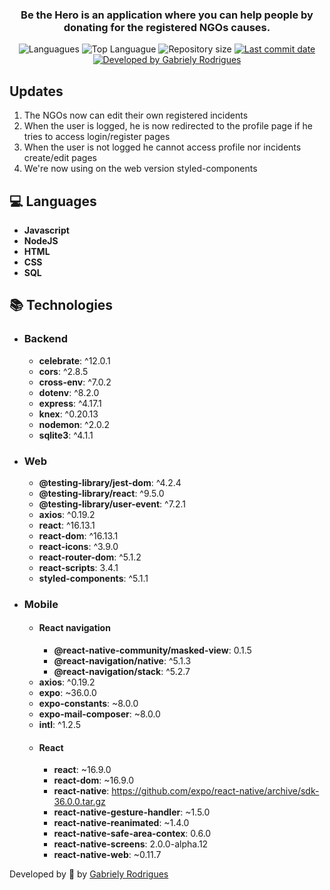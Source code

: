 <h3 align="center" >
  Be the Hero is an application where you can help people by donating for the registered NGOs causes.
</h3>

<p align="center">
  <img alt="Languagues" src="https://img.shields.io/github/languages/count/gabyrodrigues/semana-omnistack-11">
  <img alt="Top Languague" src="https://img.shields.io/github/languages/top/gabyrodrigues/semana-omnistack-11">
  <img alt="Repository size" src="https://img.shields.io/github/repo-size/gabyrodrigues/semana-omnistack-11">
  <a href="https://github.com/gabyrodrigues/semana-omnistack-11/commits/master">
    <img alt="Last commit date" src="https://img.shields.io/github/last-commit/gabyrodrigues/semana-omnistack-11">
  </a>
  <a href="https://github.com/gabyrodrigues" target="_blank">
    <img alt="Developed by Gabriely Rodrigues" src="https://img.shields.io/badge/developed%20by-Gabriely_Rodrigues-informational">
  </a>
</p>

## Updates

1. The NGOs now can edit their own registered incidents
2. When the user is logged, he is now redirected to the profile page if he tries to access login/register pages
3. When the user is not logged he cannot access profile nor incidents create/edit pages
4. We're now using on the web version styled-components

## :computer: Languages

- **Javascript**
- **NodeJS**
- **HTML**
- **CSS**
- **SQL**

## :books: Technologies
- ### Backend 
	* **celebrate**:  ^12.0.1
	* **cors**:  ^2.8.5
	* **cross-env**:  ^7.0.2
	* **dotenv**:  ^8.2.0
	* **express**:  ^4.17.1
	* **knex**:  ^0.20.13
	* **nodemon**: ^2.0.2 
	* **sqlite3**:  ^4.1.1


- ### Web
	* **@testing-library/jest-dom**:  ^4.2.4
	* **@testing-library/react**:  ^9.5.0
	* **@testing-library/user-event**:  ^7.2.1
	* **axios**:  ^0.19.2
	* **react**:  ^16.13.1
	* **react-dom**:  ^16.13.1
	* **react-icons**:  ^3.9.0
	* **react-router-dom**:  ^5.1.2
	* **react-scripts**:  3.4.1
	* **styled-components**:  ^5.1.1

- ### Mobile
	- #### React navigation
		* **@react-native-community/masked-view**: 0.1.5
		* **@react-navigation/native**:  ^5.1.3
		* **@react-navigation/stack**:  ^5.2.7
	* **axios**: ^0.19.2
	* **expo**:  ~36.0.0
	* **expo-constants**:  ~8.0.0
	* **expo-mail-composer**:  ~8.0.0
	* **intl**:  ^1.2.5
	- #### React
		* **react**:  ~16.9.0
		* **react-dom**:  ~16.9.0
		* **react-native**:  https://github.com/expo/react-native/archive/sdk-36.0.0.tar.gz
		* **react-native-gesture-handler**:  ~1.5.0
		* **react-native-reanimated**:  ~1.4.0
		* **react-native-safe-area-contex**:  0.6.0
		* **react-native-screens**:  2.0.0-alpha.12
		* **react-native-web**:  ~0.11.7


Developed by :blue_heart: by [Gabriely Rodrigues](https://github.com/gaby-rodrigues)
